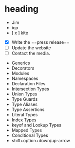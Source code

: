 # heading

- Jim
- iop
- [ x ] kite
- [x] Write the ==press release==
- [ ] Update the website
- [ ] Contact the media.

- Generics
- Decorators
- Modules
- Namespaces
- Declaration Files
- Intersection Types
- Union Types
- Type Guards
- Type Aliases
- Type Assertions
- Literal Types
- Index Types
- keyof and Lookup Types
- Mapped Types
- Conditional Types
- shift+option+down/up-arrow